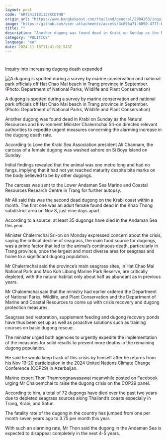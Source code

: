 ```yaml
---
layout: post
code: "ART2411181137KCDTH8"
origin_url: "https://www.bangkokpost.com/thailand/general/2904263/inquiry-into-increasing-dugong-death-expanded"
image: "https://github.com/user-attachments/assets/3c896a71-6890-477f-b86c-c0926201df2c"
title: ""
description: "Another dugong was found dead in Krabi on Sunday as the Natural Resources and Environment Minister Chalermchai Sri-on directed relevant authorities to expedite urgent measures concerning the alarming increase in the dugong death rate."
category: "POLITICS"
language: "en"
date: 2024-11-18T11:41:02.543Z
---
```


# 

Inquiry into increasing dugong death expanded

![A dugong is spotted during a survey by marine conservation and national park officials off Hat Chao Mai beach in Trang province in September. (Photo: Department of National Parks, Wildlife and Plant Conservation)](https://github.com/user-attachments/assets/1837db1c-d03a-4189-9553-97290312c5b8)

A dugong is spotted during a survey by marine conservation and national park officials off Hat Chao Mai beach in Trang province in September. (Photo: Department of National Parks, Wildlife and Plant Conservation)

Another dugong was found dead in Krabi on Sunday as the Natural Resources and Environment Minister Chalermchai Sri-on directed relevant authorities to expedite urgent measures concerning the alarming increase in the dugong death rate.

According to Love the Krabi Sea Association president Ali Channam, the carcass of a female dugong was washed ashore on Si Boya Island on Sunday.

Initial findings revealed that the animal was one metre long and had no fangs, implying that it had not yet reached maturity despite bite marks on the body believed to be by other dugongs.

The carcass was sent to the Lower Andaman Sea Marine and Coastal Resources Research Centre in Trang for further autopsy.

Mr Ali said this was the second dead dugong on the Krabi coast within a month. The first one was an adult female found dead in the Khao Thong subdistrict area on Nov 8, just nine days apart.

According to a source, at least 35 dugongs have died in the Andaman Sea this year.

Minister Chalermchai Sri-on on Monday expressed concern about the crisis, saying the critical decline of seagrass, the main food source for dugongs, was a prime factor that led to the animal’s continuous death, particularly in Trang province, once the largest and most diverse area for seagrass and home to a significant dugong population.

Mr Chalermchai said the province’s main seagrass sites, in Hat Chao Mai National Park and Moo Koh Libong Marine Park Reserve, are critically depleted, with the natural habitat only about half as abundant as in previous years.

Mr Chaloemchai said that the ministry had earlier ordered the Department of National Parks, Wildlife, and Plant Conservation and the Department of Marine and Coastal Resources to come up with crisis recovery and dugong protection measures.

Seagrass bed restoration, supplement feeding and dugong recovery ponds have thus been set up as well as proactive solutions such as training courses on basic dugong rescue.

The minister urged both agencies to urgently expedite the implementation of the measures for solid results to prevent more deaths in the remaining dugong population.

He said he would keep track of this crisis by himself after he returns from his Nov 19-20 participation in the 2024 United Nations Climate Change Conference (COP29) in Azerbaijan.

Marine expert Thon Thamrongnawasawat meanwhile posted on Facebook urging Mr Chaloemchai to raise the dugong crisis on the COP29 panel.

According to him, a total of 72 dugongs have died over the past two years due to depleted seagrass sources along Thailand’s coasts especially in Trang, Krabi, and Satun.

The fatality rate of the dugong in the country has jumped from one per month seven years ago to 3.75 per month this year.

With such an alarming rate, Mr Thon said the dugong in the Andaman Sea is expected to disappear completely in the next 4-5 years.